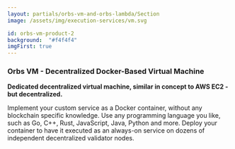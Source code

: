 ```yaml
---
layout: partials/orbs-vm-and-orbs-lambda/Section
image: /assets/img/execution-services/vm.svg

id: orbs-vm-product-2
background:  "#f4f4f4"
imgFirst: true
---
```


### Orbs VM - Decentralized Docker-Based Virtual Machine

**Dedicated decentralized virtual machine, similar in concept to AWS EC2 - but decentralized.**

Implement your custom service as a Docker container, without any blockchain specific knowledge. Use any programming language you like, such as Go, C++, Rust, JavaScript, Java, Python and more. Deploy your container to have it executed as an always-on service on dozens of independent decentralized validator nodes.